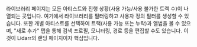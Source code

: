 라이브러리 페이지는 모든 아티스트와 진행 상황(사용 가능/사용 불가한 트랙 수)이 나열되는 곳입니다. 여기에서 라이브러리를 필터링하고 사용자 정의 필터를 생성할 수 있습니다. 또한 개별 아티스트를 선택하여 트랙(사용 가능 또는 누락)과 앨범을 볼 수 있으며, "새로 추가" 탭을 통해 검색 프로필, 모니터링, 경로 등을 편집할 수도 있습니다. 이것이 Lidarr의 랜딩 페이지이자 핵심입니다.